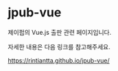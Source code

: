 # jpub-vue
제이펍의 Vue.js 출판 관련 페이지입니다.

자세한 내용은 다음 링크를 참고해주세요.

https://rintiantta.github.io/jpub-vue/
